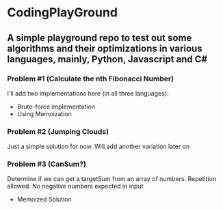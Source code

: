 # CodingPlayGround

## A simple playground repo to test out some algorithms and their optimizations in various languages, mainly, Python, Javascript and C#

### Problem #1 (Calculate the nth Fibonacci Number)
I'll add two implementations here (in all three languages):
- Brute-force implementation
- Using Memoization

### Problem #2 (Jumping Clouds)
Just a simple solution for now. Will add another variation later on

### Problem #3 (CanSum?)
Determine if we can get a targetSum from an array of numbers. Repetition allowed. No negative numbers expected in input
- Memoized Solution



